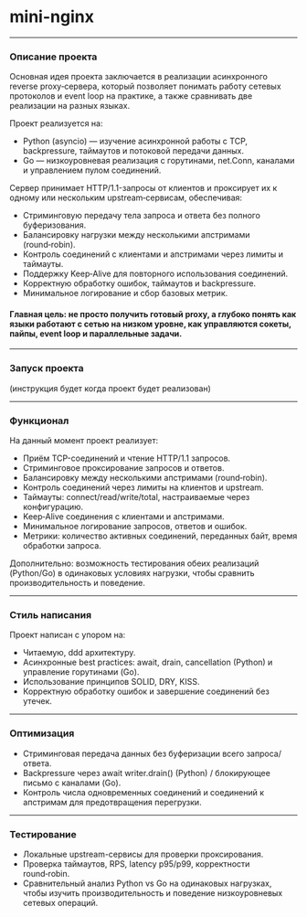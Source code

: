 # mini-nginx

---

### Описание проекта

Основная идея проекта заключается в реализации асинхронного reverse proxy‑сервера, который позволяет понимать работу сетевых протоколов и event loop на практике, а также сравнивать две реализации на разных языках.

Проект реализуется на:
- Python (asyncio) — изучение асинхронной работы с TCP, backpressure, таймаутов и потоковой передачи данных.
- Go — низкоуровневая реализация с горутинами, net.Conn, каналами и управлением пулом соединений.

Сервер принимает HTTP/1.1-запросы от клиентов и проксирует их к одному или нескольким upstream‑сервисам, обеспечивая:
- Стриминговую передачу тела запроса и ответа без полного буферизования.
- Балансировку нагрузки между несколькими апстримами (round‑robin).
- Контроль соединений с клиентами и апстримами через лимиты и таймауты.
- Поддержку Keep‑Alive для повторного использования соединений.
- Корректную обработку ошибок, таймаутов и backpressure.
- Минимальное логирование и сбор базовых метрик.

#### Главная цель: не просто получить готовый proxy, а глубоко понять как языки работают с сетью на низком уровне, как управляются сокеты, пайпы, event loop и параллельные задачи.

---

### Запуск проекта

(инструкция будет когда проект будет реализован)

--- 

### Функционал

На данный момент проект реализует:
- Приём TCP-соединений и чтение HTTP/1.1 запросов.
- Стриминговое проксирование запросов и ответов.
- Балансировку между несколькими апстримами (round‑robin).
- Контроль соединений через лимиты на клиентов и upstream.
- Таймауты: connect/read/write/total, настраиваемые через конфигурацию.
- Keep‑Alive соединения с клиентами и апстримами.
- Минимальное логирование запросов, ответов и ошибок.
- Метрики: количество активных соединений, переданных байт, время обработки запроса.

Дополнительно: возможность тестирования обеих реализаций (Python/Go) в одинаковых условиях нагрузки, чтобы сравнить производительность и поведение.

---

### Стиль написания

Проект написан с упором на:
- Читаемую, ddd архитектуру.
- Асинхронные best practices: await, drain, cancellation (Python) и управление горутинами (Go).
- Использование принципов SOLID, DRY, KISS.
- Корректную обработку ошибок и завершение соединений без утечек.

---

### Оптимизация
- Стриминговая передача данных без буферизации всего запроса/ответа.
- Backpressure через await writer.drain() (Python) / блокирующее письмо с каналами (Go).
- Контроль числа одновременных соединений и соединений к апстримам для предотвращения перегрузки.

---

### Тестирование
- Локальные upstream-сервисы для проверки проксирования.
- Проверка таймаутов, RPS, latency p95/p99, корректности round‑robin.
- Сравнительный анализ Python vs Go на одинаковых нагрузках, чтобы изучить производительность и поведение низкоуровневых сетевых операций.
